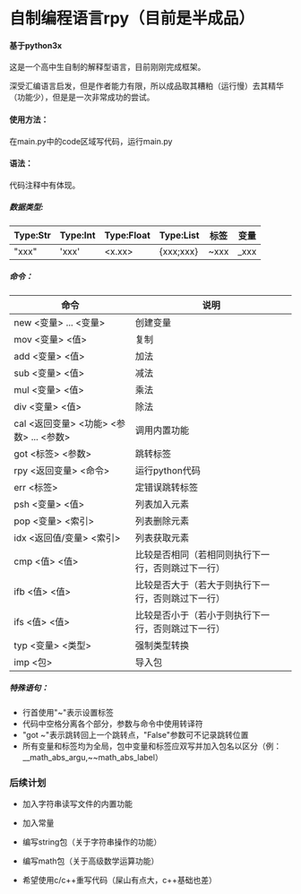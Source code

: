 # 自制编程语言rpy（目前是半成品）

#### 基于python3x

这是一个高中生自制的解释型语言，目前刚刚完成框架。

深受汇编语言启发，但是作者能力有限，所以成品取其糟粕（运行慢）去其精华（功能少），但是是一次非常成功的尝试。

#### 使用方法：
在main.py中的code区域写代码，运行main.py

#### 语法：

代码注释中有体现。

##### 数据类型:

| Type:Str | Type:Int | Type:Float |  Type:List | 标签 | 变量|
|-----------|-------------|-------------|--------------|-------------|-------|
|  "xxx"  |  'xxx'  |   <x.xx>  |  {xxx;xxx} | ~xxx | _xxx |

##### 命令：
|命令|说明|
|--------------------------------------|-------------|
|new <变量> ... <变量>                 |创建变量|
|mov <变量> <值>                       |复制|
|add <变量> <值>                       |加法|
|sub <变量> <值>                       |减法|
|mul <变量> <值>                       |乘法|
|div <变量> <值>                       |除法|
|cal <返回变量> <功能> <参数> ... <参数> |调用内置功能|
|got <标签> <参数>                     |跳转标签|
|rpy <返回变量> <命令>                  |运行python代码|
|err <标签>                           |定错误跳转标签|
|psh <变量> <值>                       |列表加入元素|
|pop <变量> <索引>                     |列表删除元素|
|idx <返回值/变量> <索引>               |列表获取元素|
|cmp <值> <值>                        |比较是否相同（若相同则执行下一行，否则跳过下一行）|
|ifb <值> <值>                        |比较是否大于（若大于则执行下一行，否则跳过下一行）|
|ifs <值> <值>                        |比较是否小于（若小于则执行下一行，否则跳过下一行）|
|typ <变量> <类型>                     |强制类型转换|
|imp <包>                             |导入包|

##### 特殊语句：
- 行首使用"~"表示设置标签
- 代码中空格分离各个部分，参数与命令中使用转译符
- "got ~"表示跳转回上一个跳转点，"False"参数可不记录跳转位置
- 所有变量和标签均为全局，包中变量和标签应双写并加入包名以区分（例：__math_abs_argu,~~math_abs_label）

### 后续计划
- 加入字符串读写文件的内置功能
- 加入常量
- 编写string包（关于字符串操作的功能）
- 编写math包（关于高级数学运算功能）

- 希望使用c/c++重写代码（屎山有点大，c++基础也差）
